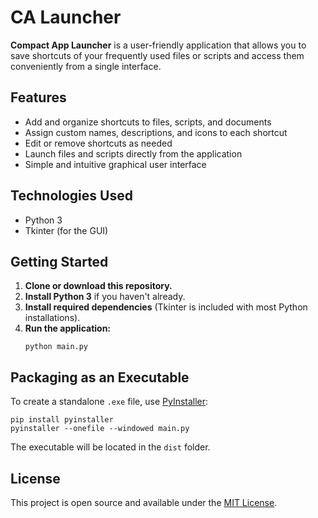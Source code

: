 # CA Launcher

**Compact App Launcher** is a user-friendly application that allows you to save shortcuts of your frequently used files or scripts and access them conveniently from a single interface.

## Features

- Add and organize shortcuts to files, scripts, and documents
- Assign custom names, descriptions, and icons to each shortcut
- Edit or remove shortcuts as needed
- Launch files and scripts directly from the application
- Simple and intuitive graphical user interface

## Technologies Used

- Python 3
- Tkinter (for the GUI)

## Getting Started

1. **Clone or download this repository.**
2. **Install Python 3** if you haven't already.
3. **Install required dependencies** (Tkinter is included with most Python installations).
4. **Run the application:**
   ```
   python main.py
   ```

## Packaging as an Executable

To create a standalone `.exe` file, use [PyInstaller](https://pyinstaller.org/):

```
pip install pyinstaller
pyinstaller --onefile --windowed main.py
```

The executable will be located in the `dist` folder.

## License

This project is open source and available under the [MIT License](LICENSE).
